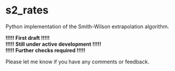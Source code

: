 # s2_rates
 Python implementation of the Smith-Wilson extrapolation algorithm.

__!!!!! First draft !!!!!__<br>
__!!!!! Still under active development !!!!!__<br>
__!!!!! Further checks required !!!!!__<br>

Please let me know if you have any comments or feedback.